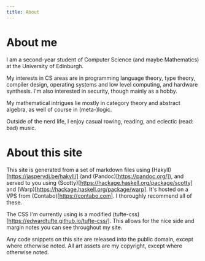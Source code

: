 ```yaml
---
title: About
---
```


# About me
I am a second-year student of
Computer Science
(and maybe Mathematics)
at the University of Edinburgh.

My interests in CS areas are in
programming language theory,
type theory,
compiler design,
operating systems and low level computing,
and hardware synthesis.
I'm also interested in security,
though mainly as a hobby.

My mathematical intrigues lie mostly in
category theory
and abstract algebra,
as well of course in (meta-)logic.

Outside of the nerd life,
I enjoy casual rowing,
reading,
and eclectic (read: bad) music.


# About this site
This site is generated
from a set of markdown files
using (Hakyll)[https://jaspervdj.be/hakyll/]
(and (Pandoc)[https://pandoc.org/]),
and served to you using
(Scotty)[https://hackage.haskell.org/package/scotty]
and (Warp)[https://hackage.haskell.org/package/warp].
It's hosted on a VPS from
(Contabo)[https://contabo.com].
I thoroughly recommend all of these.

The CSS I'm currently using is
a modified
(tufte-css)[https://edwardtufte.github.io/tufte-css/].
This allows for the nice side and margin notes
you can see throughout my site.

Any code snippets on this site are
released into the public domain,
except where otherwise noted.
All art assets are my copyright,
except where otherwise noted.

